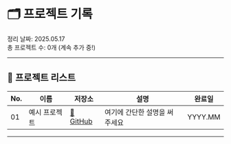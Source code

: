# 🗂️ 프로젝트 기록

정리 날짜: 2025.05.17  
총 프로젝트 수: 0개 (계속 추가 중!)

---

## 📌 프로젝트 리스트

| No. | 이름 | 저장소 | 설명 | 완료일 |
|-----|------|--------|------|--------|
| 01 | 예시 프로젝트 | [🔗 GitHub](https://github.com/아이디/저장소이름) | 여기에 간단한 설명을 써 주세요 | YYYY.MM |

---

